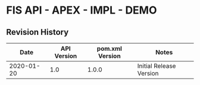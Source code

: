 # FIS API - APEX - IMPL - DEMO

## Revision History

| Date       | API Version | pom.xml Version | Notes                                                        |
| ---------- | ----------- | --------------- | ------------------------------------------------------------ |
| 2020-01-20 | 1.0         | 1.0.0           | Initial Release Version                                      |
